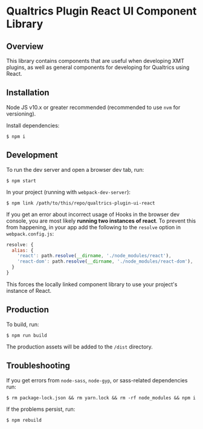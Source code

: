 
# Qualtrics Plugin React UI Component Library

## Overview
This library contains components that are useful when developing XMT plugins, as well as general components for developing for Qualtrics using React.

## Installation

Node JS v10.x or greater recommended (recommended to use `nvm` for versioning).

Install dependencies:
```
$ npm i
```

## Development

To run the dev server and open a browser dev tab, run:
```
$ npm start
```

In your project (running with `webpack-dev-server`):
```
$ npm link /path/to/this/repo/qualtrics-plugin-ui-react
```
If you get an error about incorrect usage of Hooks in the browser dev console, you are most likely __running two instances of react__. To prevent this from happening, in your app add the following to the `resolve` option in `webpack.config.js`:
```javascript
resolve: {      
  alias: {
    'react': path.resolve(__dirname, './node_modules/react'),
    'react-dom': path.resolve(__dirname, './node_modules/react-dom'),
  }
}
```
This forces the locally linked component library to use your project's instance of React. 

## Production

To build, run:
```
$ npm run build
```

The production assets will be added to the `/dist` directory.

## Troubleshooting

If you get errors from `node-sass`, `node-gyp`, or sass-related dependencies run:
```
$ rm package-lock.json && rm yarn.lock && rm -rf node_modules && npm i
```

If the problems persist, run:
```
$ npm rebuild
```
